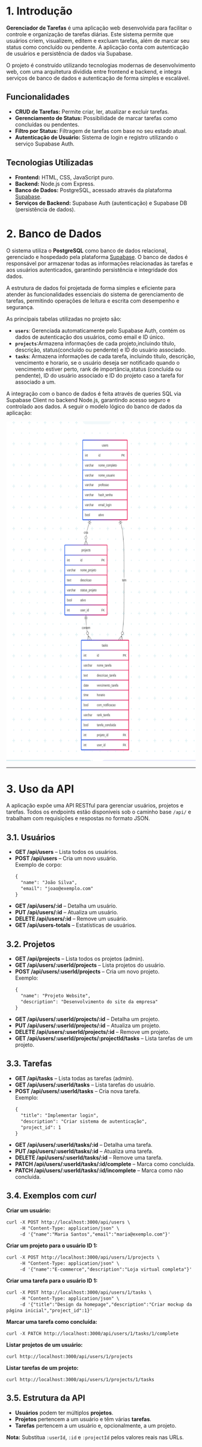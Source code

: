 # <a name="c1"></a>1. Introdução

**Gerenciador de Tarefas** é uma aplicação web desenvolvida para facilitar o controle e organização de tarefas diárias. Este sistema permite que usuários criem, visualizem, editem e excluam tarefas, além de marcar seu status como concluído ou pendente. A aplicação conta com autenticação de usuários e persistência de dados via Supabase.

O projeto é construído utilizando tecnologias modernas de desenvolvimento web, com uma arquitetura dividida entre frontend e backend, e integra serviços de banco de dados e autenticação de forma simples e escalável.

## Funcionalidades

- **CRUD de Tarefas:** Permite criar, ler, atualizar e excluir tarefas.
- **Gerenciamento de Status:** Possibilidade de marcar tarefas como concluídas ou pendentes.
- **Filtro por Status:** Filtragem de tarefas com base no seu estado atual.
- **Autenticação de Usuário:** Sistema de login e registro utilizando o serviço Supabase Auth.

## Tecnologias Utilizadas

- **Frontend:** HTML, CSS, JavaScript puro.
- **Backend:** Node.js com Express.
- **Banco de Dados:** PostgreSQL, acessado através da plataforma [Supabase](https://supabase.io).
- **Serviços de Backend:** Supabase Auth (autenticação) e Supabase DB (persistência de dados).

# <a name="c2"></a>2. Banco de Dados

O sistema utiliza o **PostgreSQL** como banco de dados relacional, gerenciado e hospedado pela plataforma [Supabase](https://supabase.io). O banco de dados é responsável por armazenar todas as informações relacionadas às tarefas e aos usuários autenticados, garantindo persistência e integridade dos dados.

A estrutura de dados foi projetada de forma simples e eficiente para atender às funcionalidades essenciais do sistema de gerenciamento de tarefas, permitindo operações de leitura e escrita com desempenho e segurança.

As principais tabelas utilizadas no projeto são:

- **`users`**: Gerenciada automaticamente pelo Supabase Auth, contém os dados de autenticação dos usuários, como email e ID único.
- **`projects`**:Armazena informações de cada projeto,incluindo título, descrição, status(concluído ou pendente) e ID do usuário associado.
- **`tasks`**: Armazena informações de cada tarefa, incluindo título, descrição, vencimento e horario, se o usuário deseja ser notificado quando o vencimento estiver perto, rank de importância,status (concluída ou pendente), ID do usuário associado e ID do projeto caso a tarefa for associado a um.

A integração com o banco de dados é feita através de queries SQL via Supabase Client no backend Node.js, garantindo acesso seguro e controlado aos dados. A seguir o modelo lógico do banco de dados da aplicação:

<img src=../assets/Modelo-Logico.png style="width:900x; height:900px;">

---

<h1 id="c3">3. Uso da API</h1>

<p>A aplicação expõe uma API RESTful para gerenciar usuários, projetos e tarefas. Todos os endpoints estão disponíveis sob o caminho base <code>/api/</code> e trabalham com requisições e respostas no formato JSON.</p>

<h2>3.1. Usuários</h2>
<ul>
  <li><strong>GET /api/users</strong> – Lista todos os usuários.</li>
  <li><strong>POST /api/users</strong> – Cria um novo usuário.<br>
    Exemplo de corpo:
    <pre><code>{
  "name": "João Silva",
  "email": "joao@exemplo.com"
}</code></pre>
  </li>
  <li><strong>GET /api/users/:id</strong> – Detalha um usuário.</li>
  <li><strong>PUT /api/users/:id</strong> – Atualiza um usuário.</li>
  <li><strong>DELETE /api/users/:id</strong> – Remove um usuário.</li>
  <li><strong>GET /api/users-totals</strong> – Estatísticas de usuários.</li>
</ul>

<h2>3.2. Projetos</h2>
<ul>
  <li><strong>GET /api/projects</strong> – Lista todos os projetos (admin).</li>
  <li><strong>GET /api/users/:userId/projects</strong> – Lista projetos do usuário.</li>
  <li><strong>POST /api/users/:userId/projects</strong> – Cria um novo projeto.<br>
    Exemplo:
    <pre><code>{
  "name": "Projeto Website",
  "description": "Desenvolvimento do site da empresa"
}</code></pre>
  </li>
  <li><strong>GET /api/users/:userId/projects/:id</strong> – Detalha um projeto.</li>
  <li><strong>PUT /api/users/:userId/projects/:id</strong> – Atualiza um projeto.</li>
  <li><strong>DELETE /api/users/:userId/projects/:id</strong> – Remove um projeto.</li>
  <li><strong>GET /api/users/:userId/projects/:projectId/tasks</strong> – Lista tarefas de um projeto.</li>
</ul>

<h2>3.3. Tarefas</h2>
<ul>
  <li><strong>GET /api/tasks</strong> – Lista todas as tarefas (admin).</li>
  <li><strong>GET /api/users/:userId/tasks</strong> – Lista tarefas do usuário.</li>
  <li><strong>POST /api/users/:userId/tasks</strong> – Cria nova tarefa.<br>
    Exemplo:
    <pre><code>{
  "title": "Implementar login",
  "description": "Criar sistema de autenticação",
  "project_id": 1
}</code></pre>
  </li>
  <li><strong>GET /api/users/:userId/tasks/:id</strong> – Detalha uma tarefa.</li>
  <li><strong>PUT /api/users/:userId/tasks/:id</strong> – Atualiza uma tarefa.</li>
  <li><strong>DELETE /api/users/:userId/tasks/:id</strong> – Remove uma tarefa.</li>
  <li><strong>PATCH /api/users/:userId/tasks/:id/complete</strong> – Marca como concluída.</li>
  <li><strong>PATCH /api/users/:userId/tasks/:id/incomplete</strong> – Marca como não concluída.</li>
</ul>

<h2>3.4. Exemplos com <em>curl</em></h2>

<p><strong>Criar um usuário:</strong></p>
<pre><code>curl -X POST http://localhost:3000/api/users \
     -H "Content-Type: application/json" \
     -d '{"name":"Maria Santos","email":"maria@exemplo.com"}'</code></pre>

<p><strong>Criar um projeto para o usuário ID 1:</strong></p>
<pre><code>curl -X POST http://localhost:3000/api/users/1/projects \
     -H "Content-Type: application/json" \
     -d '{"name":"E-commerce","description":"Loja virtual completa"}'</code></pre>

<p><strong>Criar uma tarefa para o usuário ID 1:</strong></p>
<pre><code>curl -X POST http://localhost:3000/api/users/1/tasks \
     -H "Content-Type: application/json" \
     -d '{"title":"Design da homepage","description":"Criar mockup da página inicial","project_id":1}'</code></pre>

<p><strong>Marcar uma tarefa como concluída:</strong></p>
<pre><code>curl -X PATCH http://localhost:3000/api/users/1/tasks/1/complete</code></pre>

<p><strong>Listar projetos de um usuário:</strong></p>
<pre><code>curl http://localhost:3000/api/users/1/projects</code></pre>

<p><strong>Listar tarefas de um projeto:</strong></p>
<pre><code>curl http://localhost:3000/api/users/1/projects/1/tasks</code></pre>

<h2>3.5. Estrutura da API</h2>
<ul>
  <li><strong>Usuários</strong> podem ter múltiplos <strong>projetos</strong>.</li>
  <li><strong>Projetos</strong> pertencem a um usuário e têm várias <strong>tarefas</strong>.</li>
  <li><strong>Tarefas</strong> pertencem a um usuário e, opcionalmente, a um projeto.</li>
</ul>

<p><strong>Nota:</strong> Substitua <code>:userId</code>, <code>:id</code> e <code>:projectId</code> pelos valores reais nas URLs.</p>
